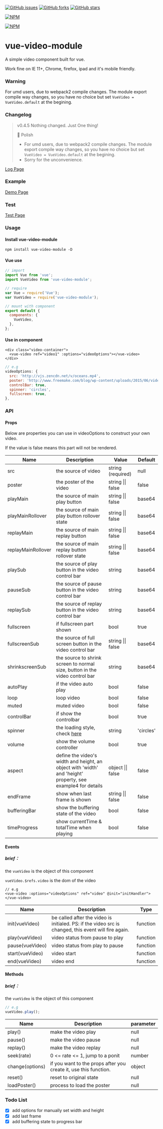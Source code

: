 

[![GitHub issues](https://img.shields.io/github/issues/iapYang/vue-video-module.svg?style=flat-square)](https://github.com/iapYang/vue-video-module/issues)
[![GitHub forks](https://img.shields.io/github/forks/iapYang/vue-video-module.svg?style=flat-square)](https://github.com/iapYang/vue-video-module/network)
[![GitHub stars](https://img.shields.io/github/stars/iapYang/vue-video-module.svg?style=flat-square)](https://github.com/iapYang/vue-video-module/stargazers)

[![NPM](https://nodei.co/npm/vue-video-module.png?downloads=true&downloadRank=true&stars=true)](https://nodei.co/npm/vue-video-module/)

[![NPM](https://nodei.co/npm-dl/vue-video-module.png?months=3&height=2)](https://nodei.co/npm/vue-video-module/)

# vue-video-module

A simple video component built for vue.

Work fine on IE 11+, Chrome, firefox, ipad and it's mobile friendly.

### Warning

For umd users, due to webpack2 compile changes. The module export compile way changes, so you have no choice but set `VueVideo = VueVideo.default` at the begining.

### Changelog

> v0.4.5 Nothing changed. Just One thing!
>
> 💅 Polish
>
> - For umd users, due to webpack2 compile changes. The module export compile way changes, so you have no choice but set `VueVideo = VueVideo.default` at the begining.
> - Sorry for the unconvenience.

[Log Page](https://github.com/iapYang/vue-video-module/blob/master/CHANGELOG.md)

### Example

[Demo Page](https://iapyang.github.io/vue-video-module/)

### Test
[Test Page](https://iapyang.github.io/vue-video-module/#/test)

### Usage

#### Install vue-video-module

`npm install vue-video-module -D`

#### Vue use

```javascript
// import
import Vue from 'vue';
import VueVideo from 'vue-video-module';

// require
var Vue = require('Vue');
var VueVideo = require('vue-video-module');

// mount with component
export default {
  components: {
    VueVideo,
  },
};
```

#### Use in component

```vue
<div class="video-container">
  <vue-video ref="video1" :options="videoOptions"></vue-video>
</div>
```

```javascript
// e.g
videoOptions: {
  src: 'http://vjs.zencdn.net/v/oceans.mp4',
  poster: 'http://www.freemake.com/blog/wp-content/uploads/2015/06/videojs-logo.jpg',
  controlBar: true,
  spinner: 'circles',
  fullscreen: true,
},
```

### API

#### Props

Below are properties you can use in videoOptions to construct your own video.

If the value is false means this part will not be rendered.

| Name               | Description                              | Value             | Default   |
| ------------------ | ---------------------------------------- | ----------------- | --------- |
| src                | the source of video                      | string (required) | null      |
| poster             | the poster of the video                  | string \|\| false | false     |
| playMain           | the source of main play button           | string \|\| false | base64    |
| playMainRollover   | the source of main play button rollover state | string \|\| false | base64    |
| replayMain         | the source of main replay button         | string \|\| false | base64    |
| replayMainRollover | the source of main replay button rollover state | string \|\| false | base64    |
| playSub            | the source of play button in the video control bar | string            | base64    |
| pauseSub           | the source of pause button in the video control bar | string            | base64    |
| replaySub          | the source of replay button in the video control bar | string            | base64    |
| fullscreen         | if fullscreen part shown                 | bool              | true      |
| fullscreenSub      | the source of full screen button in the video control bar | string \|\| false | base64    |
| shrinkscreenSub    | the source to shrink screen to normal size, button in the video control bar | string            | base64    |
| autoPlay           | if the video auto play                   | bool              | false     |
| loop               | loop video                               | bool              | false     |
| muted              | muted video                              | bool              | false     |
| controlBar         | if show the controlbar                   | bool              | true      |
| spinner            | the loading style, check [here](https://github.com/iapYang/vue-simple-loading) | string            | 'circles' |
| volume             | show the volume controller               | bool              | true      |
| aspect             | define the video's width and height, an object with 'width' and 'height' property, see example4 for details | object \|\| false | false     |
| endFrame           | show when last frame is shown            | string \|\| false | false     |
| bufferingBar       | show the buffering state of the video    | bool              | false     |
| timeProgress       | show currentTime & totalTime when playing | bool              | false     |
#### Events

##### brief：

the `vueVideo` is the object of this component

`vueVideo.$refs.video` is the dom of the video

```vue
// e.g
<vue-video :options="videoOptions" ref="video" @init="initHandler"></vue-video>
```

| Name            | Description                              | Type     |
| --------------- | ---------------------------------------- | -------- |
| init(vueVideo)  | be called after the video is initialed. PS: if the video src is changed, this event will fire again. | function |
| play(vueVideo)  | video status from pause to play          | function |
| pause(vueVideo) | video status from play to pause          | function |
| start(vueVideo) | video start                              | function |
| end(vueVideo)   | video end                                | function |
#### Methods

##### brief：

the `vueVideo` is the object of this component

```javascript
// e.g
vueVideo.play();
```

| Name            | Description                              | parameter |
| --------------- | ---------------------------------------- | --------- |
| play()          | make the video play                      | null      |
| pause()         | make the video pause                     | null      |
| replay()        | make the video replay                    | null      |
| seek(rate)      | 0 <= rate <= 1, jump to a ponit          | number    |
| change(options) | if you want to the props after you create it, use this function. | object    |
| reset()         | reset to original state                  | null      |
| loadPoster()    | process to load the poster               | null      |

### Todo List

- [x] add options for manually set width and height
- [x] add last frame 
- [x] add buffering state to progress bar